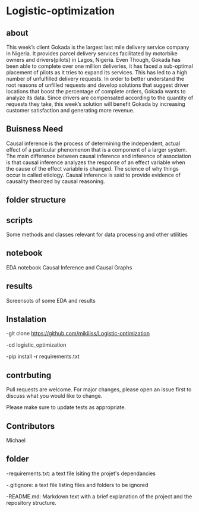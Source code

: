 # Logistic-optimization
## about
This week’s client Gokada is the largest last mile delivery service company in Nigeria. It provides parcel delivery services facilitated by motorbike owners and drivers(pilots) in Lagos, Nigeria. Even Though, Gokada has been able to complete over one million deliveries, it has faced a sub-optimal placement of pilots as it tries to expand its services. This has led to a high number of unfulfilled delivery requests. In order to better understand the root reasons of unfilled requests and develop solutions that suggest driver locations that boost the percentage of complete orders, Gokada wants to analyze its data. Since drivers are compensated according to the quantity of requests they take, this week’s solution will benefit Gokada by increasing customer satisfaction and generating more revenue.
## Buisness Need
Causal inference is the process of determining the independent, actual effect of a particular phenomenon that is a component of a larger system. The main difference between causal inference and inference of association is that causal inference analyzes the response of an effect variable when the cause of the effect variable is changed. The science of why things occur is called etiology. Causal inference is said to provide evidence of causality theorized by causal reasoning.

## folder structure
## scripts
Some methods and classes relevant for data processing and other utilities
## notebook
EDA notebook
Causal Inference and Causal Graphs
## results
Screensots of some EDA and results
## Instalation
-git clone https://github.com/mikiiiss/Logistic-optimization

-cd logistic_optimization

-pip install -r requirements.txt
## contrbuting
Pull requests are welcome. For major changes, please open an issue first to discuss what you would like to change.

Please make sure to update tests as appropriate.
## Contributors
Michael
## folder
-requirements.txt: a text file lsiting the projet's dependancies

-.gitignore: a text file listing files and folders to be ignored

-README.md: Markdown text with a brief explanation of the project and the repository structure.
